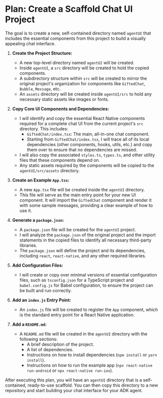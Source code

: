 # Plan: Create a Scaffold Chat UI Project

The goal is to create a new, self-contained directory named `agentUI` that includes the essential components from this project to build a visually appealing chat interface.

1.  **Create the Project Structure:**
    *   A new top-level directory named `agentUI` will be created.
    *   Inside `agentUI`, a `src` directory will be created to hold the copied components.
    *   A subdirectory structure within `src` will be created to mirror the original project's organization for components like `GiftedChat`, `Bubble`, `Message`, etc.
    *   An `assets` directory will be created inside `agentUI/src` to hold any necessary static assets like images or fonts.

2.  **Copy Core UI Components and Dependencies:**
    *   I will identify and copy the essential React Native components required for a complete chat UI from the current project's `src` directory. This includes:
        *   `GiftedChat/index.tsx`: The main, all-in-one chat component.
        *   Starting from `GiftedChat/index.tsx`, I will trace all of its local dependencies (other components, hooks, utils, etc.) and copy them over to ensure that no dependencies are missed.
    *   I will also copy the associated `styles.ts`, `types.ts`, and other utility files that these components depend on.
    *   Any static assets required by the components will be copied to the `agentUI/src/assets` directory.

3.  **Create an Example `App.tsx`:**
    *   A new `App.tsx` file will be created inside the `agentUI` directory.
    *   This file will serve as the main entry point for your new UI component. It will import the `GiftedChat` component and render it with some sample messages, providing a clear example of how to use it.

4.  **Generate a `package.json`:**
    *   A `package.json` file will be created for the `agentUI` project.
    *   I will analyze the `package.json` of the original project and the import statements in the copied files to identify all necessary third-party libraries.
    *   The `package.json` will define the project and its dependencies, including `react`, `react-native`, and any other required libraries.

5.  **Add Configuration Files:**
    *   I will create or copy over minimal versions of essential configuration files, such as `tsconfig.json` for a TypeScript project and `babel.config.js` for Babel configuration, to ensure the project can be built and run correctly.

6.  **Add an `index.js` Entry Point:**
    *   An `index.js` file will be created to register the `App` component, which is the standard entry point for a React Native application.

7.  **Add a `README.md`:**
    *   A `README.md` file will be created in the `agentUI` directory with the following sections:
        *   A brief description of the project.
        *   A list of dependencies.
        *   Instructions on how to install dependencies (`npm install` or `yarn install`).
        *   Instructions on how to run the example app (`npx react-native run-android` or `npx react-native run-ios`).

After executing this plan, you will have an `agentUI` directory that is a self-contained, ready-to-use scaffold. You can then copy this directory to a new repository and start building your chat interface for your ADK agent.
